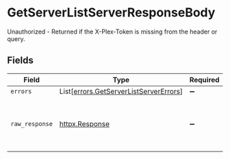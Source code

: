 # GetServerListServerResponseBody

Unauthorized - Returned if the X-Plex-Token is missing from the header or query.


## Fields

| Field                                                                                      | Type                                                                                       | Required                                                                                   | Description                                                                                |
| ------------------------------------------------------------------------------------------ | ------------------------------------------------------------------------------------------ | ------------------------------------------------------------------------------------------ | ------------------------------------------------------------------------------------------ |
| `errors`                                                                                   | List[[errors.GetServerListServerErrors](../../models/errors/getserverlistservererrors.md)] | :heavy_minus_sign:                                                                         | N/A                                                                                        |
| `raw_response`                                                                             | [httpx.Response](https://www.python-httpx.org/api/#response)                               | :heavy_minus_sign:                                                                         | Raw HTTP response; suitable for custom response parsing                                    |